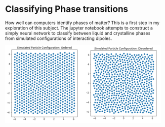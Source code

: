 # Classifying Phase transitions

How well can computers identify phases of matter? This is a first step in my exploration of this subject. The jupyter notebook attempts to construct a simply neural network to classify between liquid and crystalline phases from simulated configurations of interacting dipoles.

<img src="particles.png" alt="particles" width="600"/>
